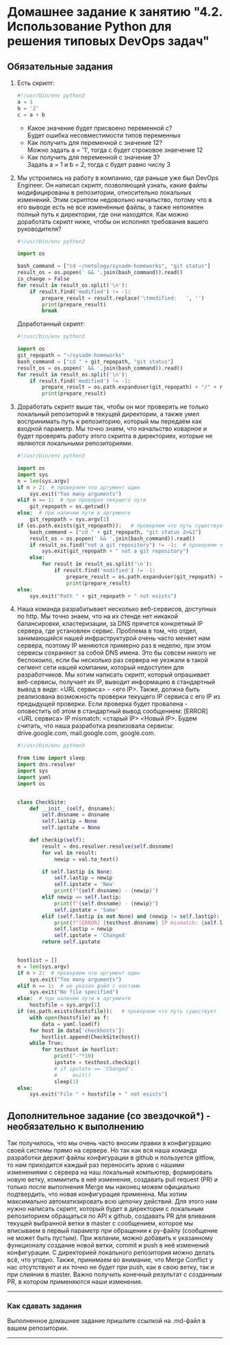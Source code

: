 # Домашнее задание к занятию "4.2. Использование Python для решения типовых DevOps задач"

## Обязательные задания

1. Есть скрипт:
	```python
    #!/usr/bin/env python3
	a = 1
	b = '2'
	c = a + b
	```
	* Какое значение будет присвоено переменной c?\
    	Будет ошибка несовместимости типов переменных
	* Как получить для переменной c значение 12?\
		Можно задать a = '1', тогда c будет строковое знаечение 12
	* Как получить для переменной c значение 3?\
		Задать a = 1 и b = 2, тогда с будет равно числу 3

2. Мы устроились на работу в компанию, где раньше уже был DevOps Engineer. Он написал скрипт, позволяющий узнать, какие файлы модифицированы в репозитории, относительно локальных изменений. Этим скриптом недовольно начальство, потому что в его выводе есть не все изменённые файлы, а также непонятен полный путь к директории, где они находятся. Как можно доработать скрипт ниже, чтобы он исполнял требования вашего руководителя?

	```python
    #!/usr/bin/env python3

    import os

	bash_command = ["cd ~/netology/sysadm-homeworks", "git status"]
	result_os = os.popen(' && '.join(bash_command)).read()
    is_change = False
	for result in result_os.split('\n'):
        if result.find('modified') != -1:
            prepare_result = result.replace('\tmodified:   ', '')
            print(prepare_result)
            break

	```
	Доработанный скрипт:

	```python
	#!/usr/bin/env python3

	import os
	git_repopath = "~/sysadm-homeworks"
	bash_command = ["cd " + git_repopath, "git status"]
	result_os = os.popen(' && '.join(bash_command)).read()
	for result in result_os.split('\n'):
		if result.find('modified') != -1:
			prepare_result = os.path.expanduser(git_repopath) + "/" + result.replace('\tmodified:   ', '')
			print(prepare_result)
	```


1. Доработать скрипт выше так, чтобы он мог проверять не только локальный репозиторий в текущей директории, а также умел воспринимать путь к репозиторию, который мы передаём как входной параметр. Мы точно знаем, что начальство коварное и будет проверять работу этого скрипта в директориях, которые не являются локальными репозиториями.
	```python
	#!/usr/bin/env python3

	import os
	import sys
	n = len(sys.argv)
	if n > 2:  # проверяем что аргумент один
		sys.exit("Too many arguments")
	elif n == 1:  # при проверке текущего пути
		git_repopath = os.getcwd()
	else:  # при наличии пути в аргументе
		git_repopath = sys.argv[1]
	if (os.path.exists(git_repopath)):   # проверяем что путь существует
		bash_command = ["cd " + git_repopath, "git status 2>&1"]
		result_os = os.popen(' && '.join(bash_command)).read()
		if result_os.find("not a git repository") != -1:  # проверяем что путь репозиторий git
			sys.exit(git_repopath + " not a git repository")
		else:
			for result in result_os.split('\n'):
				if result.find('modified') != -1:
					prepare_result = os.path.expanduser(git_repopath) + "/" + result.replace('\tmodified:   ', '')
					print(prepare_result)
	else:
		sys.exit("Path " + git_repopath + " not exists")
	```


1. Наша команда разрабатывает несколько веб-сервисов, доступных по http. Мы точно знаем, что на их стенде нет никакой балансировки, кластеризации, за DNS прячется конкретный IP сервера, где установлен сервис. Проблема в том, что отдел, занимающийся нашей инфраструктурой очень часто меняет нам сервера, поэтому IP меняются примерно раз в неделю, при этом сервисы сохраняют за собой DNS имена. Это бы совсем никого не беспокоило, если бы несколько раз сервера не уезжали в такой сегмент сети нашей компании, который недоступен для разработчиков. Мы хотим написать скрипт, который опрашивает веб-сервисы, получает их IP, выводит информацию в стандартный вывод в виде: <URL сервиса> - <его IP>. Также, должна быть реализована возможность проверки текущего IP сервиса c его IP из предыдущей проверки. Если проверка будет провалена - оповестить об этом в стандартный вывод сообщением: [ERROR] <URL сервиса> IP mismatch: <старый IP> <Новый IP>. Будем считать, что наша разработка реализовала сервисы: drive.google.com, mail.google.com, google.com.


	```python
	#!/usr/bin/env python3

	from time import sleep
	import dns.resolver
	import sys
	import yaml
	import os


	class CheckSite:
		def __init__(self, dnsname):
			self.dnsname = dnsname
			self.lastip = None
			self.ipstate = None

		def checkip(self):
			result = dns.resolver.resolve(self.dnsname)
			for val in result:
				newip = val.to_text()

			if self.lastip is None:
				self.lastip = newip
				self.ipstate = 'New'
				print(f"{self.dnsname} - {newip}")
			elif newip == self.lastip:
				print(f"{self.dnsname} - {newip}")
				self.ipstate = 'Same'
			elif (self.lastip is not None) and (newip != self.lastip):
				print(f"[ERROR] {testhost.dnsname} IP mismatch: {self.lastip} {newip}")
				self.lastip = newip
				self.ipstate = 'Changed'
			return self.ipstate


	hostlist = []
	n = len(sys.argv)
	if n > 2:  # проверяем что аргумент один
		sys.exit("Too many arguments")
	elif n == 1:  # не указан файл с хостами
		sys.exit("No file specified")
	else:  # при наличии пути в аргументе
		hostsfile = sys.argv[1]
	if (os.path.exists(hostsfile)):   # проверяем что путь существует
		with open(hostsfile) as f:
			data = yaml.load(f)
		for host in data['checkhosts']:
			hostlist.append(CheckSite(host))
		while True:
			for testhost in hostlist:
				print("-"*10)
				ipstate = testhost.checkip()
				# if ipstate == 'Changed':
				#     exit()
				sleep(1)
	else:
		sys.exit("File " + hostsfile + " not exists")
	```


## Дополнительное задание (со звездочкой*) - необязательно к выполнению

Так получилось, что мы очень часто вносим правки в конфигурацию своей системы прямо на сервере. Но так как вся наша команда разработки держит файлы конфигурации в github и пользуется gitflow, то нам приходится каждый раз переносить архив с нашими изменениями с сервера на наш локальный компьютер, формировать новую ветку, коммитить в неё изменения, создавать pull request (PR) и только после выполнения Merge мы наконец можем официально подтвердить, что новая конфигурация применена. Мы хотим максимально автоматизировать всю цепочку действий. Для этого нам нужно написать скрипт, который будет в директории с локальным репозиторием обращаться по API к github, создавать PR для вливания текущей выбранной ветки в master с сообщением, которое мы вписываем в первый параметр при обращении к py-файлу (сообщение не может быть пустым). При желании, можно добавить к указанному функционалу создание новой ветки, commit и push в неё изменений конфигурации. С директорией локального репозитория можно делать всё, что угодно. Также, принимаем во внимание, что Merge Conflict у нас отсутствуют и их точно не будет при push, как в свою ветку, так и при слиянии в master. Важно получить конечный результат с созданным PR, в котором применяются наши изменения.


---

### Как сдавать задания

Выполненное домашнее задание пришлите ссылкой на .md-файл в вашем репозитории.

---
